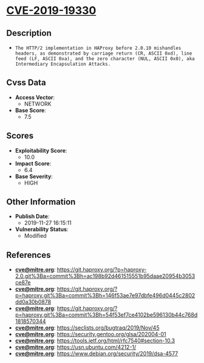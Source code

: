 
# [CVE-2019-19330](https://cve.mitre.org/cgi-bin/cvename.cgi?name=CVE-2019-19330)

## Description

- `The HTTP/2 implementation in HAProxy before 2.0.10 mishandles headers, as demonstrated by carriage return (CR, ASCII 0xd), line feed (LF, ASCII 0xa), and the zero character (NUL, ASCII 0x0), aka Intermediary Encapsulation Attacks.`

## Cvss Data

- **Access Vector**:
  - NETWORK
- **Base Score**:
  - 7.5

## Scores

- **Exploitability Score**:
  - 10.0
- **Impact Score**:
  - 6.4
- **Base Severity**:
  - HIGH

## Other Information

- **Publish Date**:
  - 2019-11-27 16:15:11
- **Vulnerability Status**:
  - Modified

## References

- **cve@mitre.org**: https://git.haproxy.org/?p=haproxy-2.0.git%3Ba=commit%3Bh=ac198b92d461515551b95daae20954b3053ce87e
- **cve@mitre.org**: https://git.haproxy.org/?p=haproxy.git%3Ba=commit%3Bh=146f53ae7e97dbfe496d0445c2802dd0a30b0878
- **cve@mitre.org**: https://git.haproxy.org/?p=haproxy.git%3Ba=commit%3Bh=54f53ef7ce4102be596130b44c768d1818570344
- **cve@mitre.org**: https://seclists.org/bugtraq/2019/Nov/45
- **cve@mitre.org**: https://security.gentoo.org/glsa/202004-01
- **cve@mitre.org**: https://tools.ietf.org/html/rfc7540#section-10.3
- **cve@mitre.org**: https://usn.ubuntu.com/4212-1/
- **cve@mitre.org**: https://www.debian.org/security/2019/dsa-4577

